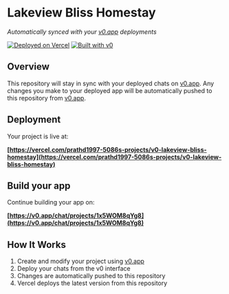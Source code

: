 # Lakeview Bliss Homestay

*Automatically synced with your [v0.app](https://v0.app) deployments*

[![Deployed on Vercel](https://img.shields.io/badge/Deployed%20on-Vercel-black?style=for-the-badge&logo=vercel)](https://vercel.com/prathd1997-5086s-projects/v0-lakeview-bliss-homestay)
[![Built with v0](https://img.shields.io/badge/Built%20with-v0.app-black?style=for-the-badge)](https://v0.app/chat/projects/1x5WOM8qYg8)

## Overview

This repository will stay in sync with your deployed chats on [v0.app](https://v0.app).
Any changes you make to your deployed app will be automatically pushed to this repository from [v0.app](https://v0.app).

## Deployment

Your project is live at:

**[https://vercel.com/prathd1997-5086s-projects/v0-lakeview-bliss-homestay](https://vercel.com/prathd1997-5086s-projects/v0-lakeview-bliss-homestay)**

## Build your app

Continue building your app on:

**[https://v0.app/chat/projects/1x5WOM8qYg8](https://v0.app/chat/projects/1x5WOM8qYg8)**

## How It Works

1. Create and modify your project using [v0.app](https://v0.app)
2. Deploy your chats from the v0 interface
3. Changes are automatically pushed to this repository
4. Vercel deploys the latest version from this repository
